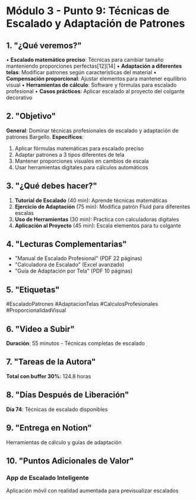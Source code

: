 # Módulo 3 - Punto 9: Técnicas de Escalado y Adaptación de Patrones

## 1. "¿Qué veremos?"
• **Escalado matemático preciso**: Técnicas para cambiar tamaño manteniendo proporciones perfectas[12][14]
• **Adaptación a diferentes telas**: Modificar patrones según características del material
• **Compensación proporcional**: Ajustar elementos para mantener equilibrio visual
• **Herramientas de cálculo**: Software y fórmulas para escalado profesional
• **Casos prácticos**: Aplicar escalado al proyecto del colgante decorativo

## 2. "Objetivo"
**General**: Dominar técnicas profesionales de escalado y adaptación de patrones Bargello.
**Específicos**:
1. Aplicar fórmulas matemáticas para escalado preciso
2. Adaptar patrones a 3 tipos diferentes de tela
3. Mantener proporciones visuales en cambios de escala
4. Usar herramientas digitales para cálculos automáticos

## 3. "¿Qué debes hacer?"
1. **Tutorial de Escalado** (40 min): Aprende técnicas matemáticas
2. **Ejercicio de Adaptación** (75 min): Modifica patrón Fluid para diferentes escalas
3. **Uso de Herramientas** (30 min): Practica con calculadoras digitales
4. **Aplicación al Proyecto** (45 min): Escala elementos para tu colgante

## 4. "Lecturas Complementarias"
- "Manual de Escalado Profesional" (PDF 22 páginas)
- "Calculadora de Escalado" (Excel avanzado)
- "Guía de Adaptación por Tela" (PDF 10 páginas)

## 5. "Etiquetas"
#EscaladoPatrones #AdaptacionTelas #CalculosProfesionales #ProporcionalidadVisual

## 6. "Video a Subir"
**Duración**: 55 minutos - Técnicas completas de escalado

## 7. "Tareas de la Autora"
**Total con buffer 30%**: 124.8 horas

## 8. "Días Después de Liberación"
**Día 74**: Técnicas de escalado disponibles

## 9. "Entrega en Notion"
Herramientas de cálculo y guías de adaptación

## 10. "Puntos Adicionales de Valor"
### App de Escalado Inteligente
Aplicación móvil con realidad aumentada para previsualizar escalados